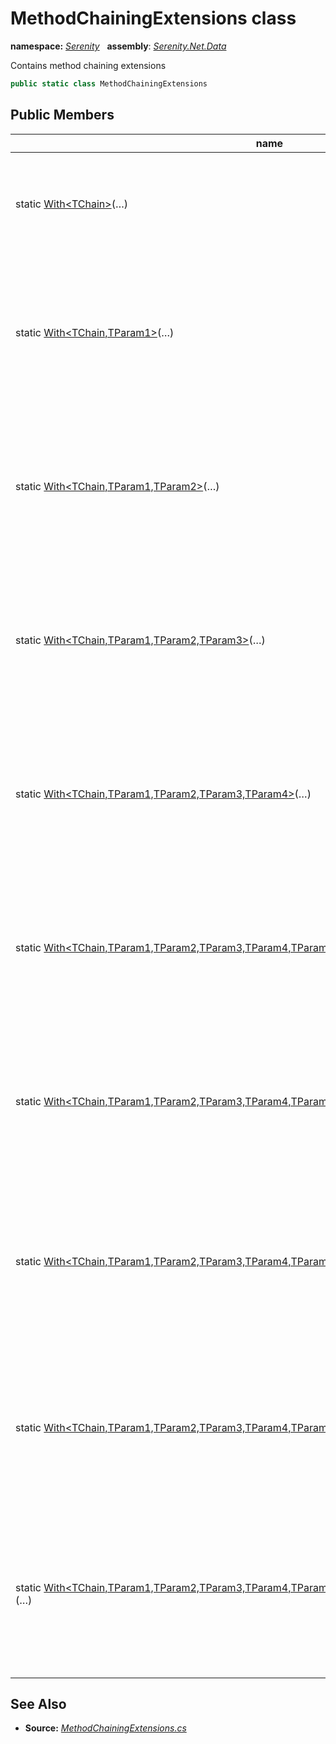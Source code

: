 # MethodChainingExtensions class
**namespace:** *[Serenity](../README.md#serenity-namespace)*   **assembly**: *[Serenity.Net.Data](../README.md)*

Contains method chaining extensions

```csharp
public static class MethodChainingExtensions
```

## Public Members

| name | description |
| --- | --- |
| static [With&lt;TChain&gt;](MethodChainingExtensions/With.md)(…) | Allows to reference the call chain object itself without breaking a call chain. |
| static [With&lt;TChain,TParam1&gt;](MethodChainingExtensions/With.md)(…) | Allows to reference the call chain object itself, while declaring an inline object without breaking a call chain. |
| static [With&lt;TChain,TParam1,TParam2&gt;](MethodChainingExtensions/With.md)(…) | Allows to reference the call chain object itself, while declaring two inline objects without breaking call chain. |
| static [With&lt;TChain,TParam1,TParam2,TParam3&gt;](MethodChainingExtensions/With.md)(…) | Allows to reference the call chain object itself, while declaring three inline objects without breaking call chain. |
| static [With&lt;TChain,TParam1,TParam2,TParam3,TParam4&gt;](MethodChainingExtensions/With.md)(…) | Allows to reference the call chain object itself, while declaring four inline objects without breaking call chain. |
| static [With&lt;TChain,TParam1,TParam2,TParam3,TParam4,TParam5&gt;](MethodChainingExtensions/With.md)(…) | Allows to reference the call chain object itself, while declaring five inline objects without breaking call chain. |
| static [With&lt;TChain,TParam1,TParam2,TParam3,TParam4,TParam5,TParam6&gt;](MethodChainingExtensions/With.md)(…) | Allows to reference the call chain object itself, while declaring six inline objects without breaking call chain. |
| static [With&lt;TChain,TParam1,TParam2,TParam3,TParam4,TParam5,TParam6,TParam7&gt;](MethodChainingExtensions/With.md)(…) | Allows to reference the call chain object itself, while declaring seven inline objects without breaking call chain. |
| static [With&lt;TChain,TParam1,TParam2,TParam3,TParam4,TParam5,TParam6,TParam7,TParam8&gt;](MethodChainingExtensions/With.md)(…) | Allows to reference the call chain object itself, while declaring seven inline objects without breaking call chain. |
| static [With&lt;TChain,TParam1,TParam2,TParam3,TParam4,TParam5,TParam6,TParam7,TParam8,TParam9&gt;](MethodChainingExtensions/With.md)(…) | Allows to reference the call chain object itself, while declaring seven inline objects without breaking call chain. |

## See Also

* **Source:** *[MethodChainingExtensions.cs](https://github.com/serenity-is/Serenity/blob/master/src/Serenity.Net.Data/FluentSql/MethodChainingExtensions.cs)*
